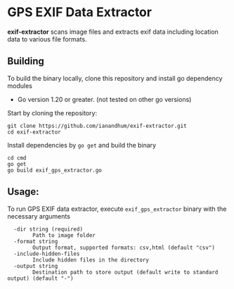 # GPS EXIF Data Extractor

**exif-extractor** scans image files and extracts exif data including location data to various file formats.

## Building

To build the binary locally, clone this repository and install go dependency modules 

* Go version 1.20 or greater. (not tested on other go versions)

Start by cloning the repository:

```
git clone https://github.com/ianandhum/exif-extractor.git
cd exif-extractor
```

Install dependencies by `go get` and build the binary

```
cd cmd
go get
go build exif_gps_extractor.go
```

## Usage: 

To run GPS EXIF data extractor, execute `exif_gps_extractor` binary with the necessary arguments
<br/>

```
  -dir string (required)
        Path to image folder
  -format string
        Output format, supported formats: csv,html (default "csv")
  -include-hidden-files
        Include hidden files in the directory
  -output string
        Destination path to store output (default write to standard output) (default "-")
```